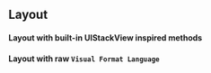 ## Layout
#### Layout with built-in UIStackView inspired methods
#### Layout with raw `Visual Format Language`
